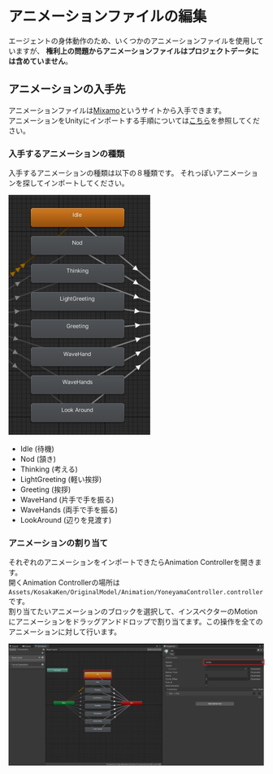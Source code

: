 # アニメーションファイルの編集

エージェントの身体動作のため、いくつかのアニメーションファイルを使用していますが、
**権利上の問題からアニメーションファイルはプロジェクトデータには含めていません**。

## アニメーションの入手先

アニメーションファイルは[Mixamo](https://www.mixamo.com/#/)というサイトから入手できます。  
アニメーションをUnityにインポートする手順については[こちら](https://qiita.com/oeoepow/items/841e940c691bf4761b38)を参照してください。

### 入手するアニメーションの種類

入手するアニメーションの種類は以下の８種類です。
それっぽいアニメーションを探してインポートしてください。

![alt text](image-23.png)

- Idle (待機)
- Nod (頷き)
- Thinking (考える)
- LightGreeting (軽い挨拶)
- Greeting (挨拶)
- WaveHand (片手で手を振る)
- WaveHands (両手で手を振る)
- LookAround (辺りを見渡す)

### アニメーションの割り当て

それぞれのアニメーションをインポートできたらAnimation Controllerを開きます。  
開くAnimation Controllerの場所は`Assets/KosakaKen/OriginalModel/Animation/YoneyamaController.controller`です。  
割り当てたいアニメーションのブロックを選択して、インスペクターのMotionにアニメーションをドラッグアンドドロップで割り当てます。この操作を全てのアニメーションに対して行います。

![alt text](image-24.png)
